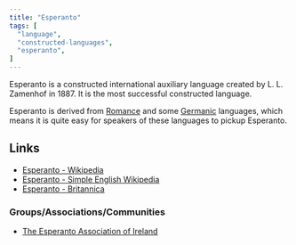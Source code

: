```yaml
---
title: "Esperanto"
tags: [
  "language",
  "constructed-languages",
  "esperanto",
]
---
```


Esperanto is a constructed international auxiliary language created by L. L. Zamenhof in 1887. It is the most successful constructed language. 

Esperanto is derived from [Romance](/language/languages/natural/romantic/) and some [Germanic](/language/languages/natural/germanic/) languages, which means it is quite easy for speakers of these languages to pickup Esperanto.

<!--Add stuff about study where people knew French when learning Esperanto first-->

## Links

- [Esperanto - Wikipedia](https://en.wikipedia.org/wiki/Esperanto)
- [Esperanto - Simple English Wikipedia](https://simple.wikipedia.org/wiki/Esperanto)
- [Esperanto - Britannica](https://www.britannica.com/topic/Esperanto)

### Groups/Associations/Communities

- [The Esperanto Association of Ireland](https://esperanto.ie/)
